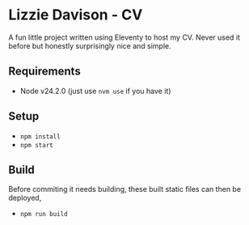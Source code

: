 # Lizzie Davison - CV
A fun little project written using Eleventy to host my CV. Never used it before but honestly surprisingly nice and simple.

## Requirements
- Node v24.2.0 (just use `nvm use` if you have it)

## Setup
- `npm install`
- `npm start`

## Build
Before commiting it needs building, these built static files can then be deployed,
- `npm run build`
